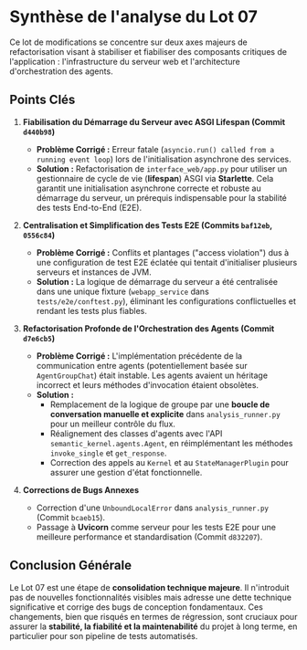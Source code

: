# Synthèse de l'analyse du Lot 07

Ce lot de modifications se concentre sur deux axes majeurs de refactorisation visant à stabiliser et fiabiliser des composants critiques de l'application : l'infrastructure du serveur web et l'architecture d'orchestration des agents.

## Points Clés

1.  **Fiabilisation du Démarrage du Serveur avec ASGI Lifespan (Commit `d440b98`)**
    *   **Problème Corrigé :** Erreur fatale (`asyncio.run() called from a running event loop`) lors de l'initialisation asynchrone des services.
    *   **Solution :** Refactorisation de `interface_web/app.py` pour utiliser un gestionnaire de cycle de vie (**lifespan**) ASGI via **Starlette**. Cela garantit une initialisation asynchrone correcte et robuste au démarrage du serveur, un prérequis indispensable pour la stabilité des tests End-to-End (E2E).

2.  **Centralisation et Simplification des Tests E2E (Commits `baf12eb`, `0556c84`)**
    *   **Problème Corrigé :** Conflits et plantages ("access violation") dus à une configuration de test E2E éclatée qui tentait d'initialiser plusieurs serveurs et instances de JVM.
    *   **Solution :** La logique de démarrage du serveur a été centralisée dans une unique fixture (`webapp_service` dans `tests/e2e/conftest.py`), éliminant les configurations conflictuelles et rendant les tests plus fiables.

3.  **Refactorisation Profonde de l'Orchestration des Agents (Commit `d7e6cb5`)**
    *   **Problème Corrigé :** L'implémentation précédente de la communication entre agents (potentiellement basée sur `AgentGroupChat`) était instable. Les agents avaient un héritage incorrect et leurs méthodes d'invocation étaient obsolètes.
    *   **Solution :**
        *   Remplacement de la logique de groupe par une **boucle de conversation manuelle et explicite** dans `analysis_runner.py` pour un meilleur contrôle du flux.
        *   Réalignement des classes d'agents avec l'API `semantic_kernel.agents.Agent`, en réimplémentant les méthodes `invoke_single` et `get_response`.
        *   Correction des appels au `Kernel` et au `StateManagerPlugin` pour assurer une gestion d'état fonctionnelle.

4.  **Corrections de Bugs Annexes**
    *   Correction d'une `UnboundLocalError` dans `analysis_runner.py` (Commit `bcaeb15`).
    *   Passage à **Uvicorn** comme serveur pour les tests E2E pour une meilleure performance et standardisation (Commit `d832207`).

## Conclusion Générale

Le Lot 07 est une étape de **consolidation technique majeure**. Il n'introduit pas de nouvelles fonctionnalités visibles mais adresse une dette technique significative et corrige des bugs de conception fondamentaux. Ces changements, bien que risqués en termes de régression, sont cruciaux pour assurer la **stabilité, la fiabilité et la maintenabilité** du projet à long terme, en particulier pour son pipeline de tests automatisés.